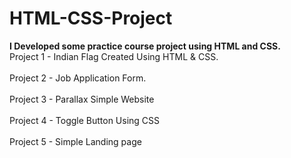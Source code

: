 # HTML-CSS-Project
<b> 
I Developed some practice course project using HTML and CSS.
</b>
<br>
Project 1 - Indian Flag Created Using HTML & CSS.
<br>
<br>
Project 2 - Job Application Form.
<br>
<br>
Project 3 - Parallax Simple Website
<br>
<br>
Project 4 - Toggle Button Using CSS
<br>
<br>
Project 5 - Simple Landing page 

   
